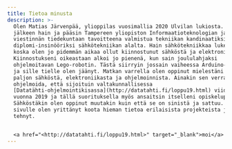 ```yaml
---
title: Tietoa minusta
description: >-
  Olen Matias Järvenpää, ylioppilas vuosimallia 2020 Ulvilan lukiosta. Lukion
  jälkeen hain ja pääsin Tampereen yliopiston Informaatioteknologian ja
  viestinnän tiedekuntaan tavoitteena valmistua tekniikan kandinaatiksi ja
  diplomi-insinööriksi sähkötekniikan alalta. Hain sähkötekniikkaa lukemaan,
  koska olen jo pidemmän aikaa ollut kiinnostunut sähköstä ja elektroniikasta.
  Kiinnostukseni oikeastaan alkoi jo pienenä, kun sain joululahjaksi
  ohjelmoitavan Lego-robotin. Tästä siirryin jossain vaiheessa Arduino-alustaan
  ja sille tielle olen jäänyt. Matkan varrella olen oppinut mielestäni melko
  paljon sähköstä, elektroniikasta ja ohjelmoinnista. Ainakin sen verran osaan
  ohjelmoida, että sijoituin valtakunnallisessa
  [Datatähti-ohjelmointikisassa](http://datatahti.fi/loppu19.html) viidenneksi
  vuonna 2019 ja tällä suorituksella myös ansaitsin itselleni opiskelupaikan.
  Sähköstäkin olen oppinut muutakin kuin että se on sinistä ja sattuu. Tälle
  sivulle olen yrittänyt koota hieman tietoa erilaisista projekteista joita olen
  tehnyt.


  <a href="<http://datatahti.fi/loppu19.html>" target="_blank">moi</a>
---
```

